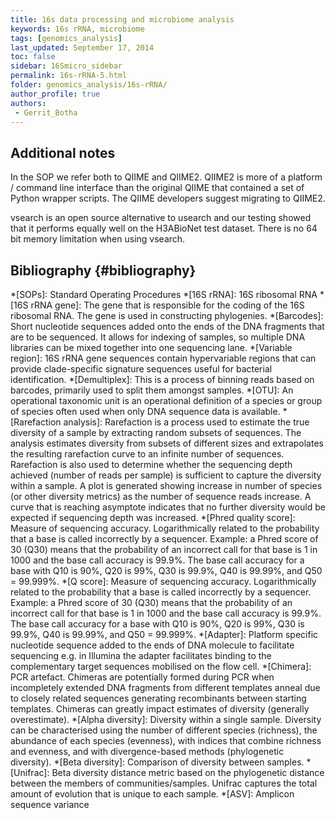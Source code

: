 ```yaml
---
title: 16s data processing and microbiome analysis
keywords: 16s rRNA, microbiome
tags: [genomics_analysis]
last_updated: September 17, 2014
toc: false 
sidebar: 16Smicro_sidebar
permalink: 16s-rRNA-5.html
folder: genomics_analysis/16s-rRNA/
author_profile: true
authors:
 - Gerrit_Botha
---
```




## Additional notes
 In the SOP we refer both to QIIME and QIIME2. QIIME2 is more of a platform / command line interface than the original QIIME that contained a set of Python wrapper scripts. The QIIME developers suggest migrating to QIIME2.

 vsearch is an open source alternative to usearch and our testing showed that it performs equally well on the H3ABioNet test dataset. There is no 64 bit memory limitation when using vsearch.

## Bibliography {#bibliography}

[^1]: Bokulich, Nicholas A., et al. ["Quality-filtering vastly improves diversity estimates from Illumina amplicon sequencing."](https://www.nature.com/articles/nmeth.2276) Nature methods 10.1 (2013): 57.

[^2]:  Edgar, Robert C., et al. ["UCHIME improves sensitivity and speed of chimera detection."](https://academic.oup.com/bioinformatics/article/27/16/2194/255262) Bioinformatics 27.16 (2011): 2194-2200.

[^3]: Quince, Christopher, et al. ["Accurate determination of microbial diversity from 454 pyrosequencing data."](https://www.nature.com/articles/nmeth.1361) Nature methods 6.9 (2009): 639.

[^4]: Callahan, B. J., et al. ["DADA2: High-resolution sample inference from Illumina amplicon data."](https://www.nature.com/articles/nmeth.3869) Nature methods, 13.7 (2016), 581-3.

[^5]: Callahan, B. J., et al. ["Exact sequence variants should replace operational taxonomic units in marker-gene data analysis."](https://www.nature.com/articles/ismej2017119) The ISME journal, 11(12), 2639-2643.


[//]: <> (Below are the common abbreviations in the page.)
*[SOPs]: Standard Operating Procedures
*[16S rRNA]: 16S ribosomal RNA
*[16S rRNA gene]: The gene that is responsible for the coding of the 16S ribosomal RNA. The gene is used in constructing phylogenies.
*[Barcodes]: Short nucleotide sequences added onto the ends of the DNA fragments that are to be sequenced. It allows for indexing of samples, so multiple DNA libraries can be mixed together into one sequencing lane.
*[Variable region]: 16S rRNA gene sequences contain hypervariable regions that can provide clade-specific signature sequences useful for bacterial identification.
*[Demultiplex]: This is a process of binning reads based on barcodes, primarily used to split them amongst samples.
*[OTU]: An operational taxonomic unit is an operational definition of a species or group of species often used when only DNA sequence data is available.
*[Rarefaction analysis]: Rarefaction is a process used to estimate the true diversity of a sample by extracting random subsets of sequences. The analysis estimates diversity from subsets of different sizes and extrapolates the resulting rarefaction curve to an infinite number of sequences. Rarefaction is also used to determine whether the sequencing depth achieved (number of reads per sample) is sufficient to capture the diversity within a sample. A plot is generated showing increase in number of species (or other diversity metrics) as the number of sequence reads increase. A curve that is reaching asymptote indicates that no further diversity would be expected if sequencing depth was increased.
*[Phred quality score]: Measure of sequencing accuracy. Logarithmically related to the probability that a base is called incorrectly by a sequencer. Example: a Phred score of 30 (Q30) means that the probability of an incorrect call for that base is 1 in 1000 and the base call accuracy is 99.9%. The base call accuracy for a base with Q10 is 90%, Q20 is 99%, Q30 is 99.9%, Q40 is 99.99%, and Q50 = 99.999%.
*[Q score]: Measure of sequencing accuracy. Logarithmically related to the probability that a base is called incorrectly by a sequencer. Example: a Phred score of 30 (Q30) means that the probability of an incorrect call for that base is 1 in 1000 and the base call accuracy is 99.9%. The base call accuracy for a base with Q10 is 90%, Q20 is 99%, Q30 is 99.9%, Q40 is 99.99%, and Q50 = 99.999%.
*[Adapter]: Platform specific nucleotide sequence added to the ends of DNA molecule to facilitate sequencing e.g. in Illumina the adapter facilitates binding to the complementary target sequences mobilised on the flow cell.
*[Chimera]: PCR artefact. Chimeras are potentially formed during PCR when incompletely extended DNA fragments from different templates anneal due to closely related sequences generating recombinants between starting templates. Chimeras can greatly impact estimates of diversity (generally overestimate).
*[Alpha diversity]: Diversity within a single sample. Diversity can be characterised using the number of different species (richness), the abundance of each species (evenness), with indices that combine richness and evenness, and with divergence-based methods (phylogenetic diversity).
*[Beta diversity]: Comparison of diversity between samples.
*[Unifrac]: Beta diversity distance metric based on the phylogenetic distance between the members of communities/samples. Unifrac captures the total amount of evolution that is unique to each sample.
*[ASV]: Amplicon sequence variance

